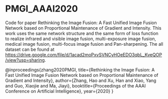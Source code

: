 # PMGI_AAAI2020
Code for paper Rethinking the Image Fusion: A Fast Unified Image Fusion Network based on Proportional Maintenance of Gradient and Intensity.
This work uses the same network structure and the same form of loss function to realize infrared and visible image fusion, multi-exposure image fusion, medical image fusion, multi-focus image fusion and Pan-sharpening.
The all dataset can be found at https://drive.google.com/file/d/1acad2moPxvSVNCyHOeEDO3qbL_KveQOP/view?usp=sharing.

@inproceedings{zhang2020PMGI,
	title={Rethinking the Image Fusion: A Fast Unified Image Fusion Network based on Proportional Maintenance of Gradient and Intensity},
	author={Zhang, Hao and Xu, Han and Xiao, Yang and Guo, Xiaojie and Ma, Jiayi},
	booktitle={Proceedings of the AAAI Conference on Artificial Intelligence},
	year={2020}
}

